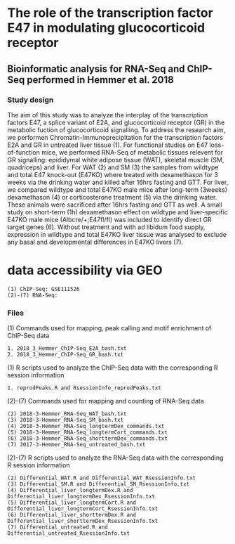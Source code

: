 # The role of the transcription factor E47 in modulating glucocorticoid receptor
## Bioinformatic analysis for RNA-Seq and ChIP-Seq performed in Hemmer et al. 2018

### Study design

The aim of this study was to analyze the interplay of the transcription factors E47, a splice variant of E2A, and glucocorticoid receptor (GR) in the metabolic fuction of glucocorticoid signalling. To address the research aim, we performen Chromatin-Immunoprecipitation for the transcription factors E2A and GR in untreated liver tissue (1). For functional studies on E47 loss-of-function mice, we performed RNA-Seq of metabolic tissues relevent for GR signalling: epididymal white adipose tissue (WAT), skeletal muscle (SM, quadriceps) and liver. For WAT (2) and SM (3) the samples from wildtype and total E47 knock-out (E47KO) where treated with dexamethason for 3 weeks via the drinking water and killed after 16hrs fasting and GTT. For liver, we compared wildtype and total E47KO male mice after long-term (3weeks) dexamethason (4) or corticosterone treatment (5) via the drinking water. These animals were sacrificed after 16hrs fasting and GTT as well. A small study on short-term (1h) dexamethason effect on wildtype and liver-specific E47KO male mice (Albcre/+;E47fl/fl) was included to identify direct GR target genes (6). Without treatment and with ad libidum food supply, expression in wildtype and total E47KO liver tissue was analysed to exclude any basal and developmental differences in E47KO livers (7).

# data accessibility via GEO
    (1) ChIP-Seq: GSE111526
    (2)-(7) RNA-Seq: 

### Files

(1) Commands used for mapping, peak calling and motif enrichment of ChIP-Seq data

    1. 2018_3_Hemmer_ChIP-Seq_E2A_bash.txt
    2. 2018_3_Hemmer_ChIP-Seq_GR_bash.txt

(1) R scripts used to analyze the ChIP-Seq data with the corresponding R session information

    1. reprodPeaks.R and RsessionInfo_reprodPeaks.txt
    
(2)-(7) Commands used for mapping and counting of RNA-Seq data

    (2) 2018-3-Hemmer_RNA-Seq_WAT_bash.txt
    (3) 2018-3-Hemmer_RNA-Seq_SM_bash.txt
    (4) 2018-3-Hemmer_RNA-Seq_longtermDex_commands.txt
    (5) 2018-3-Hemmer_RNA-Seq_longtermCort_commands.txt
    (6) 2018-3-Hemmer_RNA-Seq_shorttermDex_commands.txt
    (7) 2017-3-Hemmer_RNA-Seq_untreated_bash.txt 

(2)-(7) R scripts used to analyze the RNA-Seq data with the corresponding R session information
    
    (2) Differential_WAT.R and Differential_WAT_RsessionInfo.txt
    (3) Differential_SM.R and Differential_SM_RsessionInfo.txt
    (4) Differential_liver_longtermDex.R and Differential_liver_longtermDex_RsessionInfo.txt
    (5) Differential_liver_longtermCort.R and Differential_liver_longtermCort_RsessionInfo.txt
    (6) Differential_liver_shorttermDex.R and Differential_liver_shorttermDex_RsessionInfo.txt
    (7) Differential_untreated.R and Differential_untreated_RsessionInfo.txt
